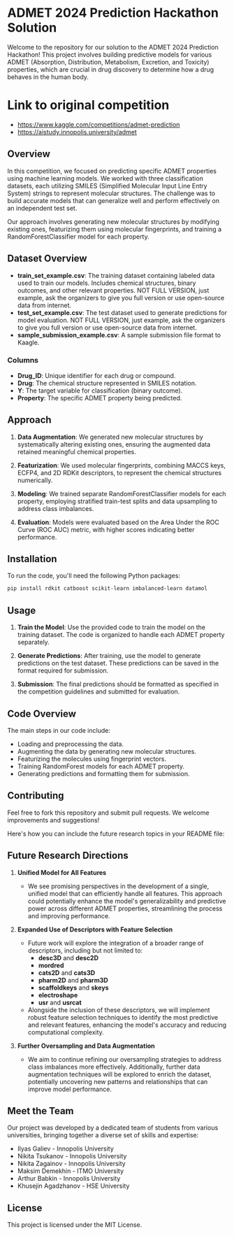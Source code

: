 # ADMET 2024 Prediction Hackathon Solution

Welcome to the repository for our solution to the ADMET 2024 Prediction Hackathon! This project involves building predictive models for various ADMET (Absorption, Distribution, Metabolism, Excretion, and Toxicity) properties, which are crucial in drug discovery to determine how a drug behaves in the human body.

# Link to original competition
- https://www.kaggle.com/competitions/admet-prediction
- https://aistudy.innopolis.university/admet

## Overview

In this competition, we focused on predicting specific ADMET properties using machine learning models. We worked with three classification datasets, each utilizing SMILES (Simplified Molecular Input Line Entry System) strings to represent molecular structures. The challenge was to build accurate models that can generalize well and perform effectively on an independent test set.

Our approach involves generating new molecular structures by modifying existing ones, featurizing them using molecular fingerprints, and training a RandomForestClassifier model for each property.

## Dataset Overview

- **train_set_example.csv**: The training dataset containing labeled data used to train our models. Includes chemical structures, binary outcomes, and other relevant properties. NOT FULL VERSION, just example, ask the organizers to give you full version or use open-source data from internet.
- **test_set_example.csv**: The test dataset used to generate predictions for model evaluation. NOT FULL VERSION, just example, ask the organizers to give you full version or use open-source data from internet.
- **sample_submission_example.csv**: A sample submission file format to Kaagle.

### Columns

- **Drug_ID**: Unique identifier for each drug or compound.
- **Drug**: The chemical structure represented in SMILES notation.
- **Y**: The target variable for classification (binary outcome).
- **Property**: The specific ADMET property being predicted.

## Approach

1. **Data Augmentation**: We generated new molecular structures by systematically altering existing ones, ensuring the augmented data retained meaningful chemical properties.
   
2. **Featurization**: We used molecular fingerprints, combining MACCS keys, ECFP4, and 2D RDKit descriptors, to represent the chemical structures numerically.
   
3. **Modeling**: We trained separate RandomForestClassifier models for each property, employing stratified train-test splits and data upsampling to address class imbalances.

4. **Evaluation**: Models were evaluated based on the Area Under the ROC Curve (ROC AUC) metric, with higher scores indicating better performance.

## Installation

To run the code, you'll need the following Python packages:

```bash
pip install rdkit catboost scikit-learn imbalanced-learn datamol
```

## Usage

1. **Train the Model**: Use the provided code to train the model on the training dataset. The code is organized to handle each ADMET property separately.

2. **Generate Predictions**: After training, use the model to generate predictions on the test dataset. These predictions can be saved in the format required for submission.

3. **Submission**: The final predictions should be formatted as specified in the competition guidelines and submitted for evaluation.

## Code Overview

The main steps in our code include:

- Loading and preprocessing the data.
- Augmenting the data by generating new molecular structures.
- Featurizing the molecules using fingerprint vectors.
- Training RandomForest models for each ADMET property.
- Generating predictions and formatting them for submission.

## Contributing

Feel free to fork this repository and submit pull requests. We welcome improvements and suggestions!

Here's how you can include the future research topics in your README file:

## Future Research Directions
1. **Unified Model for All Features**
   - We see promising perspectives in the development of a single, unified model that can efficiently handle all features. This approach could potentially enhance the model's generalizability and predictive power across different ADMET properties, streamlining the process and improving performance.

2. **Expanded Use of Descriptors with Feature Selection**
   - Future work will explore the integration of a broader range of descriptors, including but not limited to:
     - **desc3D** and **desc2D**
     - **mordred**
     - **cats2D** and **cats3D**
     - **pharm2D** and **pharm3D**
     - **scaffoldkeys** and **skeys**
     - **electroshape**
     - **usr** and **usrcat**
   - Alongside the inclusion of these descriptors, we will implement robust feature selection techniques to identify the most predictive and relevant features, enhancing the model's accuracy and reducing computational complexity.

3. **Further Oversampling and Data Augmentation**
   - We aim to continue refining our oversampling strategies to address class imbalances more effectively. Additionally, further data augmentation techniques will be explored to enrich the dataset, potentially uncovering new patterns and relationships that can improve model performance.

## Meet the Team
Our project was developed by a dedicated team of students from various universities, bringing together a diverse set of skills and expertise:

- Ilyas Galiev - Innopolis University
- Nikita Tsukanov - Innopolis University
- Nikita Zagainov - Innopolis University
- Maksim Demekhin - ITMO University
- Arthur Babkin - Innopolis University
- Khusejin Agadzhanov - HSE University

## License

This project is licensed under the MIT License.
